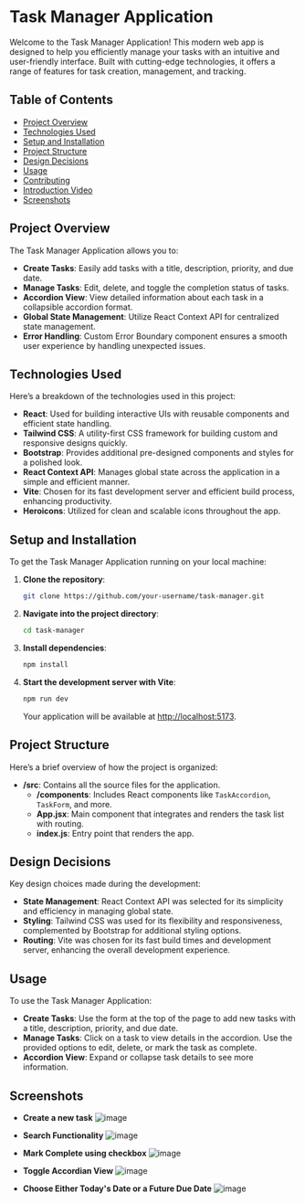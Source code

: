 # Task Manager Application

Welcome to the Task Manager Application! This modern web app is designed to help you efficiently manage your tasks with an intuitive and user-friendly interface. Built with cutting-edge technologies, it offers a range of features for task creation, management, and tracking.

## Table of Contents

- [Project Overview](#project-overview)
- [Technologies Used](#technologies-used)
- [Setup and Installation](#setup-and-installation)
- [Project Structure](#project-structure)
- [Design Decisions](#design-decisions)
- [Usage](#usage)
- [Contributing](#contributing)
- [Introduction Video](#introduction-video)
- [Screenshots](#screenshots)

## Project Overview

The Task Manager Application allows you to:

- **Create Tasks**: Easily add tasks with a title, description, priority, and due date.
- **Manage Tasks**: Edit, delete, and toggle the completion status of tasks.
- **Accordion View**: View detailed information about each task in a collapsible accordion format.
- **Global State Management**: Utilize React Context API for centralized state management.
- **Error Handling**: Custom Error Boundary component ensures a smooth user experience by handling unexpected issues.

## Technologies Used

Here’s a breakdown of the technologies used in this project:

- **React**: Used for building interactive UIs with reusable components and efficient state handling.
- **Tailwind CSS**: A utility-first CSS framework for building custom and responsive designs quickly.
- **Bootstrap**: Provides additional pre-designed components and styles for a polished look.
- **React Context API**: Manages global state across the application in a simple and efficient manner.
- **Vite**: Chosen for its fast development server and efficient build process, enhancing productivity.
- **Heroicons**: Utilized for clean and scalable icons throughout the app.

## Setup and Installation

To get the Task Manager Application running on your local machine:

1. **Clone the repository**:
   ```bash
   git clone https://github.com/your-username/task-manager.git
   ```
2. **Navigate into the project directory**:
   ```bash
   cd task-manager
   ```
3. **Install dependencies**:
   ```bash
   npm install
   ```
4. **Start the development server with Vite**:
   ```bash
   npm run dev
   ```
   Your application will be available at [http://localhost:5173](http://localhost:5173).

## Project Structure

Here’s a brief overview of how the project is organized:

- **/src**: Contains all the source files for the application.
  - **/components**: Includes React components like `TaskAccordion`, `TaskForm`, and more.
  - **App.jsx**: Main component that integrates and renders the task list with routing.
  - **index.js**: Entry point that renders the app.

## Design Decisions

Key design choices made during the development:

- **State Management**: React Context API was selected for its simplicity and efficiency in managing global state.
- **Styling**: Tailwind CSS was used for its flexibility and responsiveness, complemented by Bootstrap for additional styling options.
- **Routing**: Vite was chosen for its fast build times and development server, enhancing the overall development experience.

## Usage

To use the Task Manager Application:

- **Create Tasks**: Use the form at the top of the page to add new tasks with a title, description, priority, and due date.
- **Manage Tasks**: Click on a task to view details in the accordion. Use the provided options to edit, delete, or mark the task as complete.
- **Accordion View**: Expand or collapse task details to see more information.


## Screenshots

- **Create a new task**
![image](https://github.com/user-attachments/assets/d9d11a32-5dbc-4b81-b654-00ac2ac92ddc)

- **Search Functionality**
![image](https://github.com/user-attachments/assets/c4c2ca53-3166-45c2-87f3-1fa9983b7784)

- **Mark Complete using checkbox**
![image](https://github.com/user-attachments/assets/5808b38d-0b8f-4587-afef-b4e5cd651a31)

- **Toggle Accordian View**
![image](https://github.com/user-attachments/assets/51ba8507-1f31-4cec-a849-44652c6779b8)

- **Choose Either Today's Date or a Future Due Date**
  ![image](https://github.com/user-attachments/assets/2afd7c23-e132-4bc8-b0a6-680a84d90bc9)
